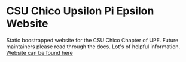 CSU Chico Upsilon Pi Epsilon Website
=====================================
Static boostrapped website for the CSU Chico Chapter of UPE.
Future maintainers please read through the docs. Lot's of helpful
information.
[Website can be found here](http://www.ecst.csuchico.edu/upe)
